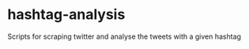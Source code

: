 hashtag-analysis
================

Scripts for scraping twitter and analyse the tweets with a given hashtag